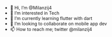 - 👋 Hi, I’m @Milanzij4
- 👀 I’m interested in Tech
- 🌱 I’m currently learning flutter with dart
- 💞️ I’m looking to collaborate on mobile app dev
- 📫 How to reach me; twitter @milanzij4

<!---
Milanzij4/Milanzij4 is a ✨ special ✨ repository because its `README.md` (this file) appears on your GitHub profile.
You can click the Preview link to take a look at your changes.
--->
